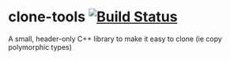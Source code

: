 # clone-tools [![Build Status](https://travis-ci.org/tonyelewis/clone-tools.svg?branch=master)](https://travis-ci.org/tonyelewis/clone-tools)

A small, header-only C++ library to make it easy to clone (ie copy polymorphic types)


